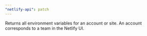 ```yaml
---
"netlify-api": patch
---
```


Returns all environment variables for an account or site. An account corresponds to a team in the Netlify UI.